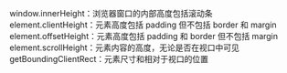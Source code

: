window.innerHeight：浏览器窗口的内部高度包括滚动条
element.clientHeight：元素高度包括 padding 但不包括 border 和 margin
element.offsetHeight：元素高度包括 padding 和 border 但不包括 margin
element.scrollHeight：元素内容的高度，无论是否在视口中可见
getBoundingClientRect：元素尺寸和相对于视口的位置
